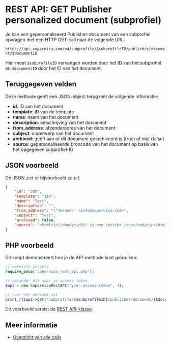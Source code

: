 # REST API: GET Publisher personalized document (subprofiel)

Je kan een gepersonaliseerd Publisher-document van een subprofiel opvragen met 
een HTTP GET-call naar de volgende URL:

`https://api.copernica.com/v4/subprofile/$subprofileID/publisher/document/$documentID`

Hier moet `$subprofileID` vervangen worden door het ID van het subprofiel en `$documentID` door het ID van het document. 

## Teruggegeven velden

Deze methode geeft een JSON-object terug met de volgende informatie:

* **id**: ID van het document
* **template**: ID van de template
* **name**: naam van het document
* **description**: omschrijving van het document
* **from_address**: afzenderadres van het document
* **subject**: onderwerp van het document
* **archived**: geeft aan of dit document gearchiveerd is (true) of niet (false)
* **source**: gepersonaliseerde broncode van het document op basis van het opgegeven subprofiel-ID

## JSON voorbeeld

De JSON ziet er bijvoorbeeld zo uit:

```json
{
    "id": "285",
    "template": "114",
    "name": "Test",
    "description": "",
    "from_address": "\"Jeroen\" <info@copernica.com>",
    "subject": "Test",
    "archived": false,
    "source": "<html>\n\t<body>\nDit is een test<br />\n</body>\n</html>"
}
```

## PHP voorbeeld

Dit script demonstreert hoe je de API-methode kunt gebruiken:

```php
// vereiste scripts
require_once('copernica_rest_api.php');

// verander dit naar je access token 
$api = new CopernicaRestAPI("your-access-token", 4);

// voer het verzoek uit
print_r($api->get("subprofile/{$subprofileID}/publisher/document/{$documentID}"));
```

Dit voorbeeld vereist de [REST API-klasse](./rest-php).

## Meer informatie
* [Overzicht van alle calls](./rest-api)




